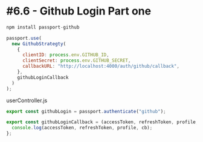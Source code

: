 # #6.6 - Github Login Part one
```js
npm install passport-github
```


```js
passport.use(
  new GithubStrategty(
    {
      clientID: process.env.GITHUB_ID,
      clientSecret: process.env.GITHUB_SECRET,
      callbackURL: "http://localhost:4000/auth/github/callback",
    },
    githubLoginCallback
  )
);
```

userController.js
```js
export const githubLogin = passport.authenticate("github");
```
```js
export const githubLoginCallback = (accessToken, refreshToken, profile, cb) => {
  console.log(accessToken, refreshToken, profile, cb);
};
```